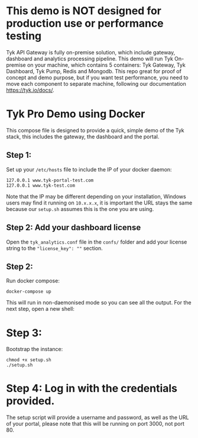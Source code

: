# This demo is NOT designed for production use or performance testing
Tyk API Gateway is fully on-premise solution, which include gateway, dashboard and analytics processing pipeline.
This demo will run Tyk On-premise on your machine, which contains 5 containers: Tyk Gateway, Tyk Dashboard, Tyk Pump, Redis and Mongodb.
This repo great for proof of concept and demo purpose, but if you want test performance, you need to move each component to separate machine, following our documentation https://tyk.io/docs/.


# Tyk Pro Demo using Docker

This compose file is designed to provide a quick, simple demo of the Tyk stack, this includes the gateway, the dashboard and the portal.

## Step 1:

Set up your `/etc/hosts` file to include the IP of your docker daemon:

```
127.0.0.1 www.tyk-portal-test.com
127.0.0.1 www.tyk-test.com
```

Note that the IP may be different depending on your installation, Windows users may find it running on `10.x.x.x`, it is important the URL stays the same because our `setup.sh` assumes this is the one you are using.

## Step 2: Add your dashboard license

Open the `tyk_analytics.conf` file in the `confs/` folder and add your license string to the `"license_key": ""` section.

## Step 2:

Run docker compose:

```
docker-compose up
```

This will run in non-daemonised mode so you can see all the output. For the next step, open a new shell:

# Step 3:

Bootstrap the instance:

```
chmod +x setup.sh 
./setup.sh 
```

# Step 4: Log in with the credentials provided.

The setup script will provide a username and password, as well as the URL of your portal, please note that this will be running on port 3000, not port 80.

